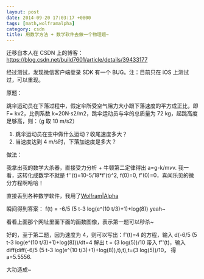```yaml
---
layout: post
date: 2014-09-20 17:03:17 +0800
tags: [math,wolframalpha]
category: csdn
title: 用数学方法 + 数学软件去做一个物理题~
---
```


迁移自本人在 CSDN 上的博客：https://blog.csdn.net/build7601/article/details/39433177

经过测试，发现微信客户端登录 SDK 有一个 BUG。注：目前只在 iOS 上测试过，可以重现。

原题：

跳伞运动员在下落过程中，假定伞所受空气阻力大小跟下落速度的平方成正比，即 F= kv2，比例系数 k=20N·s2/m2，跳伞运动员与伞的总质量为 72 kg，起跳高度足够高，则：（g 取 10 m/s2） 

1. 跳伞运动员在空中做什么运动？收尾速度多大？ 
2. 当速度达到 4 m/s时，下落加速度是多大？

做法：

我拿出我的数学大杀器，直接受力分析 + 牛顿第二定律得出 a=g-k/m*v*v.
我一看，这转化成数学不就是 f''(t)=10-5/18*f'(t)^2, f(0)=0, f'(0)=0，喜闻乐见的微分方程啊哈哈！

直接丢到各种数学软件，我用了[Wolfram|Alpha](http://www.wolframalpha.com/input/?i=f%27%27%28t%29%3D10-5%2F18*f%27%28t%29%5E2%2C+f%280%29%3D0%2C+f%27%280%29%3D0)

瞬间得到答案：
f(t) = -6/5 (5 t-3 log(e^(10 t/3)+1)+log(8))
yeah~

看看上面那个网址里面下面的函数图像，表示第一题可以秒杀~

好的，至于第二题，因为速度为 4，则可以写出：f'(t)=4 的方程，输入 d(-6/5 (5 t-3 log(e^(10 t/3)+1)+log(8)))/dt=4
解出
t = (3 log(5))/10
带入 f''(t)，输入 diff(diff(-6/5 (5 t-3 log(e^(10 t/3)+1)+log(8)),t),t),t=(3 log(5))/10，
得 a=5.5556.

大功造成~